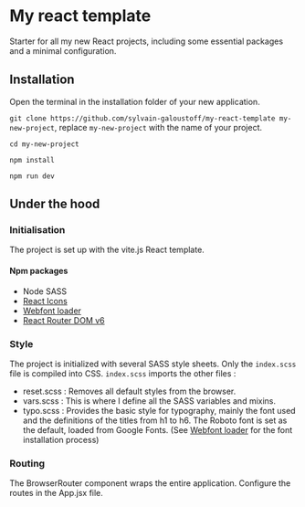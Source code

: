 # My react template
Starter for all my new React projects, including some essential packages and a minimal configuration.

## Installation

Open the terminal in the installation folder of your new application.

`git clone https://github.com/sylvain-galoustoff/my-react-template my-new-project`, replace `my-new-project` with the name of your project.

`cd my-new-project`

`npm install`

`npm run dev`

## Under the hood

### Initialisation
The project is set up with the vite.js React template.

#### Npm packages
* Node SASS
* [React Icons](https://react-icons.github.io/react-icons/)
* [Webfont loader](https://github.com/typekit/webfontloader)
* [React Router DOM v6](https://reactrouter.com/en/main)

### Style
The project is initialized with several SASS style sheets. Only the `index.scss` file is compiled into CSS. `index.scss` imports the other files :
* reset.scss : Removes all default styles from the browser.
* vars.scss : This is where I define all the SASS variables and mixins.
* typo.scss : Provides the basic style for typography, mainly the font used and the definitions of the titles from h1 to h6. The Roboto font is set as the default, loaded from Google Fonts. (See [Webfont loader](https://github.com/typekit/webfontloader) for the font installation process)
 
### Routing
The BrowserRouter component wraps the entire application. Configure the routes in the App.jsx file.
